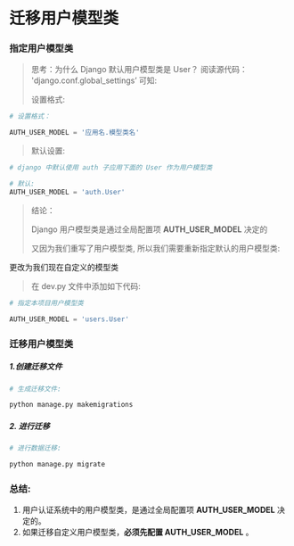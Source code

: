 # 迁移用户模型类

### 指定用户模型类

> 思考：为什么 Django 默认用户模型类是 User？ 阅读源代码： 'django.conf.global_settings’ 可知:
>
> 设置格式:

```python
# 设置格式：

AUTH_USER_MODEL = '应用名.模型类名'
```

> 默认设置:

```python
# django 中默认使用 auth 子应用下面的 User 作为用户模型类

# 默认: 
AUTH_USER_MODEL = 'auth.User'
```

> 结论：
>
> Django 用户模型类是通过全局配置项 **AUTH_USER_MODEL** 决定的
>
> 又因为我们重写了用户模型类, 所以我们需要重新指定默认的用户模型类:

更改为我们现在自定义的模型类

> 在 dev.py 文件中添加如下代码:

```python
# 指定本项目用户模型类

AUTH_USER_MODEL = 'users.User'
```

### 迁移用户模型类

##### 1.创建迁移文件

```python
# 生成迁移文件: 

python manage.py makemigrations
```

##### 2. 进行迁移

```python
# 进行数据迁移: 

python manage.py migrate
```

### 总结:

1. 用户认证系统中的用户模型类，是通过全局配置项 **AUTH_USER_MODEL** 决定的。
2. 如果迁移自定义用户模型类，**必须先配置 AUTH_USER_MODEL** 。
